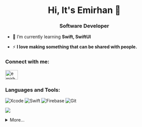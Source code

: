 <h1 align="center">Hi, It's Emirhan 👋</h1>
<h3 align="center">Software Developer</h3>

- 🌱 I’m currently learning **Swift, SwiftUI**

- ⚡ **I love making something that can be shared with people.**

<h3 align="left">Connect with me:</h3>
<p align="left">
<a href="https://linkedin.com/in/emirhanzeyrek" target="blank"><img align="center" src="https://raw.githubusercontent.com/rahuldkjain/github-profile-readme-generator/master/src/images/icons/Social/linked-in-alt.svg" alt="emirhanzeyrek" height="30" width="40" /></a>
</p>

<h3 align="left">Languages and Tools:</h3>

![Xcode](https://img.shields.io/badge/-Xcode-147EFB?style=for-the-badge&labelColor=black&logo=xcode&logoColor=147EFB)
![Swift](https://img.shields.io/badge/-swift-F05138?style=for-the-badge&labelColor=black&logo=swift&logoColor=F05138)
![Firebase](https://img.shields.io/badge/-firebase-FFCA28?style=for-the-badge&labelColor=black&logo=firebase&logoColor=FFCA28)
![Git](https://img.shields.io/badge/-git-F05032?style=for-the-badge&labelColor=black&logo=git&logoColor=F05032)

![](https://komarev.com/ghpvc/?username=emirhanzeyrekk)

<details>
  <summary>More...</summary>
  <p><img align="center" src="https://github-readme-streak-stats.herokuapp.com/?user=emirhanzeyrekk&" alt="emirhanzeyrekk" /></p>
  <p>&nbsp;<img align="center" src="https://github-readme-stats.vercel.app/api?username=emirhanzeyrekk&show_icons=true&locale=en" alt="emirhanzeyrekk" /></p>
  <p><img align="left" src="https://github-readme-stats.vercel.app/api/top-langs?username=emirhanzeyrekk&show_icons=true&locale=en&layout=compact" alt="emirhanzeyrekk" /></p>
</details>

